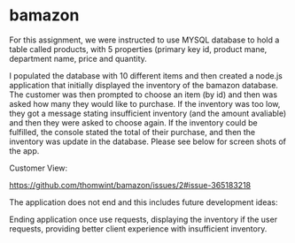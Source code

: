 # bamazon


For this assignment, we were instructed to use MYSQL database to hold a table called products, with 5 properties (primary key id, product mane, department name, price and quantity.

I populated the database with 10 different items and then created a node.js application that initially displayed the inventory of the bamazon database. The customer was then prompted to choose an item (by id) and then was asked how many they would like to purchase. If the inventory was too low, they got a message stating insufficient inventory (and the amount avaliable) and then they were asked to choose again. If the inventory could be fulfilled, the console stated the total of their purchase, and then the inventory was update in the database. Please see below for screen shots of the app.

Customer View:

https://github.com/thomwint/bamazon/issues/2#issue-365183218

The application does not end and this includes future development ideas:

Ending application once use requests, displaying the inventory if the user requests, providing better client experience with insufficient inventory.
